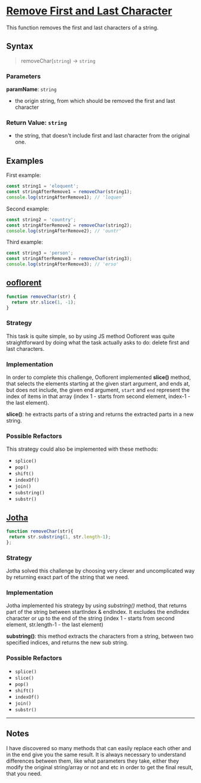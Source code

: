 # [Remove First and Last Character](https://www.codewars.com/kata/56bc28ad5bdaeb48760009b0/train/javascript)

  This function removes the first and last characters of a string. 

## Syntax

> removeChar(`string`) -> `string`

### Parameters

**paramName**: `string`

- the origin string, from which should be removed the first and last character

### Return Value: `string`

- the string, that doesn't include first and last character from the original one.

## Examples

First example:

```js
const string1 = 'eloquent';
const stringAfterRemove1 = removeChar(string1);
console.log(stringAfterRemove1); // 'loquen'
```

Second example:

```js
const string2 = 'country';
const stringAfterRemove2 = removeChar(string2);
console.log(stringAfterRemove2); // 'ountr'
```

Third example:

```js
const string3 = 'person';
const stringAfterRemove3 = removeChar(string3);
console.log(stringAfterRemove3); // 'erso'
```

## [ooflorent](https://www.codewars.com/users/ooflorent)

```js
function removeChar(str) {
  return str.slice(1, -1);
}
```

### Strategy

This task is quite simple, so by using JS method Ooflorent was quite straightforward by doing what the task actually asks to do: delete first and last characters.


### Implementation

In order to complete this challenge, Ooflorent implemented **slice()** method, that selects the elements starting at the given start argument, and ends at, but does not include, the given end argument, `start` and `end` represent the index of items in that array (index 1 - starts from second element, index-1 - the last element).

**slice()**: he extracts parts of a string and returns the extracted parts in a new string.

### Possible Refactors

This strategy could also be implemented with these methods:
- `splice()`
- `pop()`
- `shift()`
- `indexOf()`
- `join()`
- `substring()`
- `substr()`

## [Jotha](https://www.codewars.com/users/Jotha)

```js
function removeChar(str){
 return str.substring(1, str.length-1);
};
```

### Strategy

Jotha solved this challenge by choosing very clever and uncomplicated way by returning exact part of the string that we need.

### Implementation

Jotha implemented his strategy by using *substring()* method, that returns part of the string between startIndex & endIndex. It excludes the endIndex character or up to the end of the string (index 1 - starts from second element, str.length-1 - the last element)

**substring()**: this method extracts the characters from a string, between two specified indices, and returns the new sub string.

### Possible Refactors

- `splice()`
- `slice()`
- `pop()`
- `shift()`
- `indexOf()`
- `join()`
- `substr()`

---

## Notes

I have discovered so many methods that can easily replace each other and in the end give you the same result. It is always necessary to understand differences between them, like what parameters they take, either they modify the original string/array or not and etc in order to get the final result, that you need.